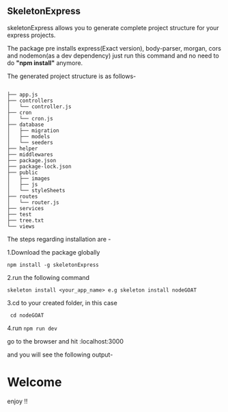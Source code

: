 
<h2>SkeletonExpress</h2>

skeletonExpress allows you to generate complete project structure for your express projects.

The package pre installs express(Exact version), body-parser, morgan, cors and nodemon(as a dev dependency) just run this command and no need to do **"npm install"** anymore.

The generated project structure is as follows-

```

├── app.js
├── controllers
│   └── controller.js
├── cron
│   └── cron.js
├── database
│   ├── migration
│   ├── models
│   └── seeders
├── helper
├── middlewares
├── package.json
├── package-lock.json
├── public
│   ├── images
│   ├── js
│   └── styleSheets
├── routes
│   └── router.js
├── services
├── test
├── tree.txt
└── views

```

The steps regarding installation are -

1.Download the package globally

``` npm install -g skeletonExpress ```

2.run the following command

```skeleton install <your_app_name> e.g skeleton install nodeGOAT```

3.cd to your created folder, in this case

``` cd nodeGOAT``` 

4.run
```npm run dev``` 

go to the browser and hit :localhost:3000

and you will see the following output-
<h1>Welcome </h1>

enjoy !!

